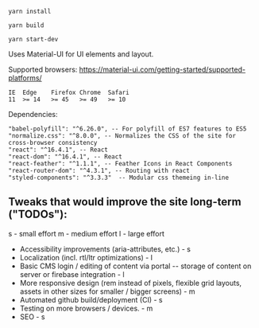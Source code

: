 `yarn install`

`yarn build`

`yarn start-dev`

Uses Material-UI for UI elements and layout.

Supported browsers:
https://material-ui.com/getting-started/supported-platforms/

```
IE	Edge	Firefox	Chrome	Safari
11	>= 14	>= 45	>= 49	>= 10
```

Dependencies:

```
"babel-polyfill": "^6.26.0", -- For polyfill of ES7 features to ES5
"normalize.css": "^8.0.0", -- Normalizes the CSS of the site for cross-browser consistency
"react": "^16.4.1", -- React
"react-dom": "^16.4.1", -- React
"react-feather": "^1.1.1", -- Feather Icons in React Components
"react-router-dom": "^4.3.1", -- Routing with react
"styled-components": "^3.3.3"  -- Modular css themeing in-line
```

## Tweaks that would improve the site long-term ("TODOs"):

s - small effort
m - medium effort
l - large effort

-   Accessibility improvements (aria-attributes, etc.) - s
-   Localization (incl. rtl/ltr optimizations) - l
-   Basic CMS login / editing of content via portal -- storage of content on server or firebase integration - l
-   More responsive design (rem instead of pixels, flexible grid layouts, assets in other sizes for smaller / bigger screens) - m
-   Automated github build/deployment (CI) - s
-   Testing on more browsers / devices. - m
-   SEO - s
